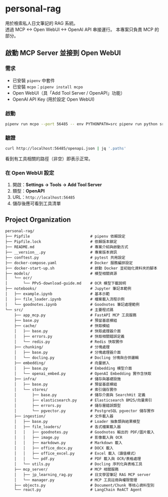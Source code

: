 # personal-rag

用於檢索私人日文筆記的 RAG 系統。  
透過 MCP <-> Open WebUI <-> OpenAI API 串接運行。
本專案只負責 MCP 的部分。

## 啟動 MCP Server 並接到 Open WebUI

### 需求

- 已安裝 `pipenv` 中套件
- 已安裝 `mcpo`：`pipenv install mcpo`
- Open WebUI（具「Add Tool Server / OpenAPI」功能）
- OpenAI API Key (用於設定 Open WebUI)

### 啟動

```bash
pipenv run mcpo --port 56485 -- env PYTHONPATH=src pipenv run python src/mcp_server/jp_learning_rag.py
```

### 驗證

```bash
curl http://localhost:56485/openapi.json | jq '.paths'
```

看到有工具相關的路徑（非空）即表示正常。

### 在 Open WebUI 設定

1. 開啟：**Settings → Tools → Add Tool Server**  
2. 類型：**OpenAPI**  
3. URL：`http://localhost:56485`  
4. 儲存後應可看到工具清單

## Project Organization

```text
personal-rag/
├── Pipfile                           # pipenv 依賴設定
├── Pipfile.lock                      # 依賴版本鎖定
├── README.md                         # 專案介紹與啟動方式
├── __version__.py                    # 專案版本資訊
├── conftest.py                       # pytest 共用設定
├── docker-compose.yaml               # Docker 服務編排設定
├── docker-start-up.sh                # 啟動 Docker 並初始化資料夾的腳本
├── models/                           # 模型相關資源
│   └── ocr/
│       └── PPv5-download-guide.md    # OCR 模型下載說明
├── notebooks/                        # Jupyter 筆記本範例
│   ├── example.ipynb                 # 基本示範
│   ├── file_loader.ipynb             # 檔案載入流程示例
│   └── goodnotes.ipynb               # Goodnotes 筆記處理範例
└── src/                              # 主要程式碼
    ├── app_mcp.py                    # FastAPI MCP 工具服務
    ├── base.py                       # 預留基底模組
    ├── cache/                        # 快取模組
    │   ├── base.py                   # 快取處理器介面
    │   ├── errors.py                 # 快取相關錯誤定義
    │   └── redis.py                  # Redis 快取實作
    ├── chunking/                     # 分塊處理
    │   ├── base.py                   # 分塊處理器介面
    │   └── docling.py                # Docling 分塊與合併邏輯
    ├── embedding/                    # 向量嵌入
    │   ├── base.py                   # Embedding 模型介面
    │   └── openai_embed.py           # OpenAI Embedding 實作含快取
    ├── infra/                        # 儲存與基礎設施
    │   ├── base.py                   # 預留基底模組
    │   └── stores/                   # 索引儲存實作
    │       ├── base.py               # 儲存介面與 SearchHit 定義
    │       ├── elasticsearch.py      # Elasticsearch BM25/向量索引
    │       ├── errors.py             # 儲存層錯誤類型
    │       └── pgvector.py           # PostgreSQL pgvector 儲存實作
    ├── ingestion/                    # 文件載入器
    │   ├── base.py                   # Loader 抽象類與結果模型
    │   ├── file_loaders/             # 各式檔案載入器
    │   │   ├── goodnotes.py          # Goodnotes 輸出的 PDF/圖片載入
    │   │   ├── image.py              # 影像載入與 OCR
    │   │   ├── markdown.py           # Markdown 載入
    │   │   ├── office_docx.py        # DOCX 載入
    │   │   ├── office_excel.py       # Excel 載入（讀值模式）
    │   │   └── pdf.py                # PDF 載入與 OCR/表格處理
    │   └── utils.py                  # Docling 序列化與表格工具
    ├── mcp_server/                   # MCP 相關服務
    │   ├── jp_learning_rag.py        # 日文學習筆記 RAG MCP server
    │   └── manager.py                # MCP 工具註冊與權限管理
    ├── objects.py                    # Document/Chunk 等核心資料型別
    └── react.py                      # LangChain ReACT Agent
```
